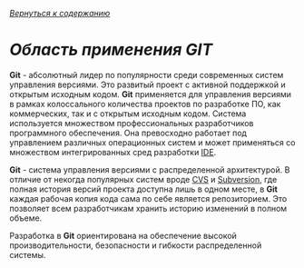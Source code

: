 [*Вернуться к содержанию*](readme.md)

# ***Область применения GIT***

**Git** - абсолютный лидер по популярности среди современных систем управления версиями. Это развитый проект с активной поддержкой и открытым исходным кодом. **Git** применяется для управления версиями в рамках колоссального количества проектов по разработке ПО, как коммерческих, так и с открытым исходным кодом. Система используется множеством профессиональных разработчиков программного обеспечения. Она превосходно работает под управлением различных операционных систем и может применяться со множеством интегрированных сред разработки [IDE](https://ru.wikipedia.org/wiki/Интегрированная_среда_разработки "Страница Wikipedia.org").

**Git** - система управления версиями с распределенной архитектурой. В отличие от некогда популярных систем вроде [CVS](https://ru.wikipedia.org/wiki/CVS "Страница Wikipedia.org") и [Subversion](https://ru.wikipedia.org/wiki/Subversion "Страница Wikipedia.org"), где полная история версий проекта доступна лишь в одном месте, в **Git** каждая рабочая копия кода сама по себе является репозиторием. Это позволяет всем разработчикам хранить историю изменений в полном объеме.

Разработка в **Git** ориентирована на обеспечение высокой производительности, безопасности и гибкости распределенной системы.